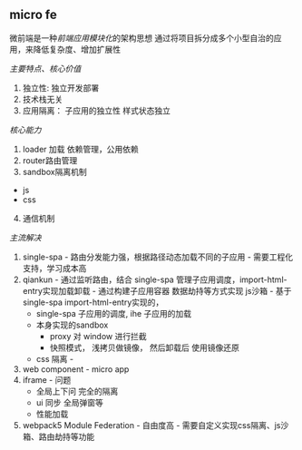 



## micro fe

微前端是一种*前端应用模块化*的架构思想
通过将项目拆分成多个小型自治的应用，来降低复杂度、增加扩展性



*主要特点、核心价值*
  1. 独立性: 独立开发部署
  2. 技术栈无关
  3. 应用隔离： 子应用的独立性 样式状态独立

*核心能力*
1. loader 加载 依赖管理，公用依赖
2. router路由管理
3. sandbox隔离机制
  - js
  - css
4. 通信机制


*主流解决*
  1. single-spa
    - 路由分发能力强，根据路径动态加载不同的子应用
    - 需要工程化支持，学习成本高
  2. qiankun
    - 通过监听路由，结合 single-spa 管理子应用调度，import-html-entry实现加载卸载
    - 通过构建子应用容器 数据劫持等方式实现 js沙箱 
    - 基于single-spa import-html-entry实现的， 
      - single-spa 子应用的调度, ihe 子应用的加载
      - 本身实现的sandbox
        - proxy 对 window 进行拦截
        - 快照模式， 浅拷贝做镜像， 然后卸载后 使用镜像还原
      - css 隔离
    - 
  3. web component
    - micro app
  4. iframe
    - 问题 
      - 全局上下问 完全的隔离
      - ui 同步 全局弹窗等
      - 性能加载 
  5. webpack5 Module Federation
    - 自由度高
    - 需要自定义实现css隔离、js沙箱、路由劫持等功能


